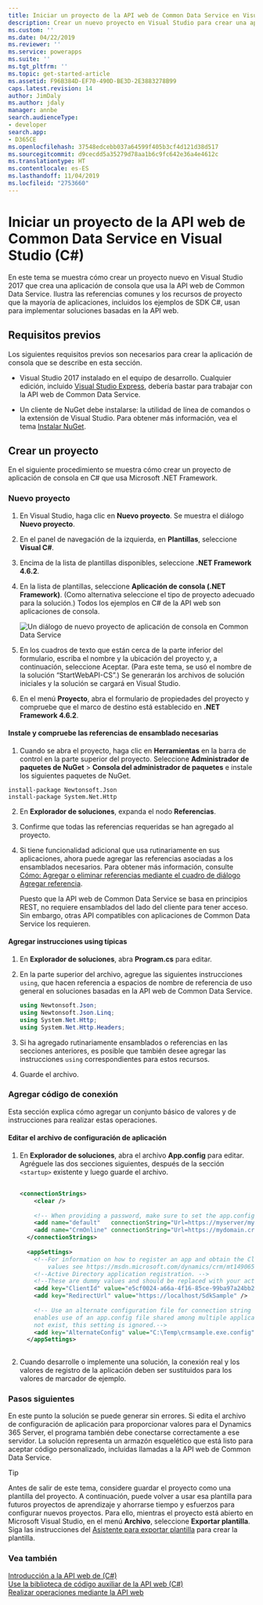 ```yaml
---
title: Iniciar un proyecto de la API web de Common Data Service en Visual Studio (C#) (Common Data Service)| MicrosoftDocs
description: Crear un nuevo proyecto en Visual Studio para crear una aplicación de consola que use la API web de Common Data Service
ms.custom: ''
ms.date: 04/22/2019
ms.reviewer: ''
ms.service: powerapps
ms.suite: ''
ms.tgt_pltfrm: ''
ms.topic: get-started-article
ms.assetid: F96B384D-EF70-490D-BE3D-2E3883278B99
caps.latest.revision: 14
author: JimDaly
ms.author: jdaly
manager: annbe
search.audienceType:
- developer
search.app:
- D365CE
ms.openlocfilehash: 37548edcebb037a64599f405b3cf4d121d38d517
ms.sourcegitcommit: d9cecdd5a35279d78aa1b6c9fc642e36a4e4612c
ms.translationtype: HT
ms.contentlocale: es-ES
ms.lasthandoff: 11/04/2019
ms.locfileid: "2753660"
---
```

# <a name="start-a-common-data-service-web-api-project-in-visual-studio-c"></a>Iniciar un proyecto de la API web de Common Data Service en Visual Studio (C#)

En este tema se muestra cómo crear un proyecto nuevo en Visual Studio 2017 que crea una aplicación de consola que usa la API web de Common Data Service. Ilustra las referencias comunes y los recursos de proyecto que la mayoría de aplicaciones, incluidos los ejemplos de SDK C#, usan para implementar soluciones basadas en la API web.  
  
<a name="bkmk_prerequisites"></a>   
## <a name="prerequisites"></a>Requisitos previos  
 Los siguientes requisitos previos son necesarios para crear la aplicación de consola que se describe en esta sección.  
  
- Visual Studio 2017 instalado en el equipo de desarrollo. Cualquier edición, incluido [Visual Studio Express](https://www.visualstudio.com/products/visual-studio-express-vs.aspx), debería bastar para trabajar con la API web de Common Data Service.
  
- Un cliente de NuGet debe instalarse: la utilidad de línea de comandos o la extensión de Visual Studio. Para obtener más información, vea el tema [Instalar NuGet](https://docs.nuget.org/consume/installing-nuget).  
  
<a name="bkmk_createProject"></a>   

## <a name="create-a-project"></a>Crear un proyecto  
En el siguiente procedimiento se muestra cómo crear un proyecto de aplicación de consola en C# que usa Microsoft .NET Framework.
  
<a name="bkmk_newProject"></a> 

### <a name="new-project"></a>Nuevo proyecto  
  
1. En Visual Studio, haga clic en **Nuevo proyecto**. Se muestra el diálogo **Nuevo proyecto**.  
  
2. En el panel de navegación de la izquierda, en **Plantillas**, seleccione **Visual C#**.  
  
3. Encima de la lista de plantillas disponibles, seleccione **.NET Framework 4.6.2**.  
  
4. En la lista de plantillas, seleccione **Aplicación de consola (.NET Framework)**. (Como alternativa seleccione el tipo de proyecto adecuado para la solución.) Todos los ejemplos en C# de la API web son aplicaciones de consola.  
  
   ![Un diálogo de nuevo proyecto de aplicación de consola en Common Data Service](media/new-project.PNG "Un diálogo de nuevo proyecto de aplicación de consola en Common Data Service")  
  
5. En los cuadros de texto que están cerca de la parte inferior del formulario, escriba el nombre y la ubicación del proyecto y, a continuación, seleccione Aceptar. (Para este tema, se usó el nombre de la solución “StartWebAPI-CS”.) Se generarán los archivos de solución iniciales y la solución se cargará en Visual Studio.  
  
6. En el menú **Proyecto**, abra el formulario de propiedades del proyecto y compruebe que el marco de destino está establecido en **.NET Framework 4.6.2**.  
  
#### <a name="install-and-verify-the-required-assembly-references"></a>Instale y compruebe las referencias de ensamblado necesarias  

1. Cuando se abra el proyecto, haga clic en **Herramientas** en la barra de control en la parte superior del proyecto. Seleccione **Administrador de paquetes de NuGet** > **Consola del administrador de paquetes** e instale los siguientes paquetes de NuGet.

```
install-package Newtonsoft.Json
install-package System.Net.Http
```
2. En **Explorador de soluciones**, expanda el nodo **Referencias**.  
  
3. Confirme que todas las referencias requeridas se han agregado al proyecto.  
  
4. Si tiene funcionalidad adicional que usa rutinariamente en sus aplicaciones, ahora puede agregar las referencias asociadas a los ensamblados necesarios. Para obtener más información, consulte [Cómo: Agregar o eliminar referencias mediante el cuadro de diálogo Agregar referencia](https://msdn.microsoft.com/library/wkze6zky.aspx).  
  
   Puesto que la API web de Common Data Service se basa en principios REST, no requiere ensamblados del lado del cliente para tener acceso.  Sin embargo, otras API compatibles con aplicaciones de Common Data Service los requieren.
  
#### <a name="add-typical-using-statements"></a>Agregar instrucciones using típicas  
  
1.  En **Explorador de soluciones**, abra **Program.cs** para editar.  
  
2.  En la parte superior del archivo, agregue las siguientes instrucciones `using`, que hacen referencia a espacios de nombre de referencia de uso general en soluciones basadas en la API web de Common Data Service.  
  
    ```csharp
    using Newtonsoft.Json;  
    using Newtonsoft.Json.Linq;  
    using System.Net.Http;  
    using System.Net.Http.Headers;
    ```  
  
3.  Si ha agregado rutinariamente ensamblados o referencias en las secciones anteriores, es posible que también desee agregar las instrucciones `using` correspondientes para estos recursos.  
  
4.  Guarde el archivo.  
  
<a name="bkmk_addConnectionCode"></a>
 
### <a name="add-connection-code"></a>Agregar código de conexión

Esta sección explica cómo agregar un conjunto básico de valores y de instrucciones para realizar estas operaciones.  
  
#### <a name="edit-the-application-configuration-file"></a>Editar el archivo de configuración de aplicación
  
1.  En **Explorador de soluciones**, abra el archivo **App.config** para editar.  Agréguele las dos secciones siguientes, después de la sección `<startup>` existente y luego guarde el archivo.  
  
    ```xml  
  
    <connectionStrings>  
        <clear />  
  
        <!-- When providing a password, make sure to set the app.config file's security so that only you can read it. -->  
        <add name="default"   connectionString="Url=https://myserver/myorg/; Username=name; Password=password; Domain=domain" />  
        <add name="CrmOnline" connectionString="Url=https://mydomain.crm.dynamics.com/; Username=someone@mydomain.onmicrosoft.com; Password=password" />  
      </connectionStrings>  
  
      <appSettings>  
        <!--For information on how to register an app and obtain the ClientId and RedirectUrl  
            values see https://msdn.microsoft.com/dynamics/crm/mt149065 -->  
        <!--Active Directory application registration. -->  
        <!--These are dummy values and should be replaced with your actual app registration values.-->  
        <add key="ClientId" value="e5cf0024-a66a-4f16-85ce-99ba97a24bb2" />  
        <add key="RedirectUrl" value="https://localhost/SdkSample" />  
  
        <!-- Use an alternate configuration file for connection string and setting values. This optional setting  
        enables use of an app.config file shared among multiple applications. If the specified file does  
        not exist, this setting is ignored.-->  
        <add key="AlternateConfig" value="C:\Temp\crmsample.exe.config"/>  
      </appSettings>  
  
    ```  
  
2.  Cuando desarrolle o implemente una solución, la conexión real y los valores de registro de la aplicación deben ser sustituidos para los valores de marcador de ejemplo.  
  
### <a name="next-steps"></a>Pasos siguientes

 En este punto la solución se puede generar sin errores. Si edita el archivo de configuración de aplicación para proporcionar valores para el Dynamics 365 Server, el programa también debe conectarse correctamente a ese servidor. La solución representa un armazón esquelético que está listo para aceptar código personalizado, incluidas llamadas a la API web de Common Data Service.  
  
> [!TIP]
>  Antes de salir de este tema, considere guardar el proyecto como una plantilla del proyecto. A continuación, puede volver a usar esa plantilla para futuros proyectos de aprendizaje y ahorrarse tiempo y esfuerzos para configurar nuevos proyectos. Para ello, mientras el proyecto está abierto en Microsoft Visual Studio, en el menú **Archivo**, seleccione **Exportar plantilla**. Siga las instrucciones del [Asistente para exportar plantilla](https://msdn.microsoft.com/library/xkh1wxd8.aspx) para crear la plantilla.  
  
### <a name="see-also"></a>Vea también

 [Introducción a la API web de (C#)](get-started-dynamics-365-web-api-csharp.md)   
 [Use la biblioteca de código auxiliar de la API web (C#)](use-microsoft-dynamics-365-web-api-helper-library-csharp.md)   
 [Realizar operaciones mediante la API web](perform-operations-web-api.md)